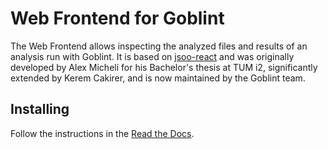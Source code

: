 # Web Frontend for Goblint

The Web Frontend allows inspecting the analyzed files and results of an analysis run with Goblint.
It is based on [jsoo-react](https://github.com/jchavarri/jsoo-react) and was originally developed by Alex Micheli for his Bachelor's thesis at TUM i2, significantly extended by Kerem Cakirer, and is now maintained by the Goblint team.

## Installing

Follow the instructions in the [Read the Docs](https://goblint.readthedocs.io/en/latest/user-guide/inspecting/).
